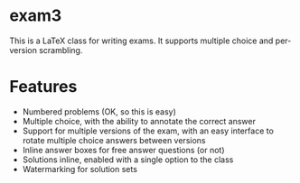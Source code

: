 # exam3
This is a LaTeX class for writing exams.  It supports multiple choice and per-version scrambling.

# Features
* Numbered problems (OK, so this is easy)
* Multiple choice, with the ability to annotate the correct answer
* Support for multiple versions of the exam, with an easy interface to rotate multiple choice answers between versions
* Inline answer boxes for free answer questions (or not)
* Solutions inline, enabled with a single option to the class
* Watermarking for solution sets

